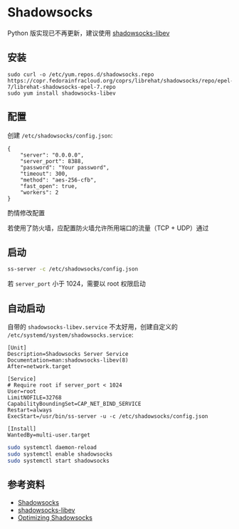 # Shadowsocks

Python 版实现已不再更新，建议使用 [shadowsocks-libev](https://github.com/shadowsocks/shadowsocks-libev)

## 安装

```base
sudo curl -o /etc/yum.repos.d/shadowsocks.repo https://copr.fedorainfracloud.org/coprs/librehat/shadowsocks/repo/epel-7/librehat-shadowsocks-epel-7.repo
sudo yum install shadowsocks-libev
```

## 配置

创建 `/etc/shadowsocks/config.json`:

```
{
    "server": "0.0.0.0",
    "server_port": 8388,
    "password": "Your password",
    "timeout": 300,
    "method": "aes-256-cfb",
    "fast_open": true,
    "workers": 2
}
```

酌情修改配置

若使用了防火墙，应配置防火墙允许所用端口的流量（TCP + UDP）通过

## 启动

```bash
ss-server -c /etc/shadowsocks/config.json
```

若 `server_port` 小于 1024，需要以 root 权限启动

## 自动启动

自带的 `shadowsocks-libev.service` 不太好用，创建自定义的 `/etc/systemd/system/shadowsocks.service`:

```
[Unit]
Description=Shadowsocks Server Service
Documentation=man:shadowsocks-libev(8)
After=network.target

[Service]
# Require root if server_port < 1024
User=root
LimitNOFILE=32768
CapabilityBoundingSet=CAP_NET_BIND_SERVICE
Restart=always
ExecStart=/usr/bin/ss-server -u -c /etc/shadowsocks/config.json

[Install]
WantedBy=multi-user.target
```

```bash
sudo systemctl daemon-reload
sudo systemctl enable shadowsocks
sudo systemctl start shadowsocks
```

## 参考资料

* [Shadowsocks](https://shadowsocks.org/)
* [shadowsocks-libev](https://github.com/shadowsocks/shadowsocks-libev)
* [Optimizing Shadowsocks](https://github.com/shadowsocks/shadowsocks/wiki/Optimizing-Shadowsocks)
